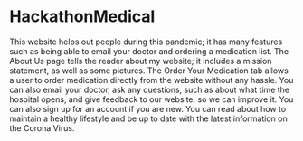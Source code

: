 # HackathonMedical

This website helps out people during this pandemic; it has many features such as being able to email your doctor and ordering a medication list. The About Us page tells the reader about my website; it includes a mission statement, as well as some pictures. The Order Your Medication tab allows a user to order medication directly from the website without any hassle. You can also email your doctor, ask any questions, such as about what time the hospital opens, and give feedback to our website, so we can improve it. You can also sign up for an account if you are new. You can read about how to maintain a healthy lifestyle and be up to date with the latest information on the Corona Virus.  
